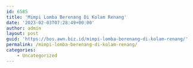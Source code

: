 ```yaml
---
id: 6585
title: 'Mimpi Lomba Berenang Di Kolam Renang'
date: '2023-02-03T07:28:49+00:00'
author: admin
layout: post
guid: 'https://bos.awn.biz.id/mimpi-lomba-berenang-di-kolam-renang/'
permalink: /mimpi-lomba-berenang-di-kolam-renang/
categories:
    - Uncategorized
---
```


